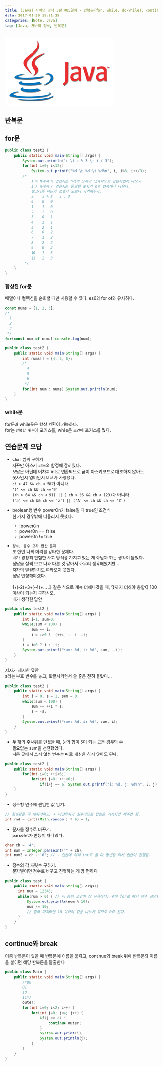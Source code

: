 ```yaml
---
title: (Java) 자바의 정석 3판 005일차 - 반복문(for, while, do-while), continue와 break
date: 2017-01-20 15:31:25
categories: [Note, Java]
tag: [Java, 자바의 정석, 반복문]
---
```

![](Java-study-005day/thumb.png)

## 반복문
## for문
```java
public class test2 {
    public static void main(String[] args) {
        System.out.println("i \t i % 3 \t i / 3");
        for(int i=0; i<12;)
            System.out.printf("%d \t %d \t %d%n", i, i%3, i++/3);
        /*
            i % n에서 % 연산자는 n개의 숫자가 연속적으로 순환하면서 나오고
            i / n에서 / 연산자는 동일한 숫자가 n번 연속해서 나온다.
            알고리즘 어딘가 쓰일지 모르니 기억해두자.
            i 	 i % 3 	 i / 3
            0 	 0 	 0
            1 	 1 	 0
            2 	 2 	 0
            3 	 0 	 1
            4 	 1 	 1
            5 	 2 	 1
            6 	 0 	 2
            7 	 1 	 2
            8 	 2 	 2
            9 	 0 	 3
            10 	 1 	 3
            11 	 2 	 3
         */
    }
}
```

### 향상된 for문
배열이나 컬렉션을 순회할 때만 사용할 수 있다.
es6의 for of와 유사하다.
```javascript
const nums = [1, 2, 3];
/*
  1
  2
  3
 */
for(const num of nums) console.log(num);
```

```java
public class test2 {
    public static void main(String[] args) {
        int nums[] = {4, 5, 6};
        /*
          4
          5
          6
         */
        for(int num : nums) System.out.println(num);
    }
}
```

### while문
for문과 while문은 항상 변환이 가능하다.  
for는 `반복할 횟수`에 포커스를, while은 `조건`에 포커스를 뒀다.  

## 연습문제 오답
* char 범위 구하기  
자꾸만 아스키 코드의 함정에 갇혀있다.  
오답은 아닌데 어차피 int로 변환되므로 굳이 아스키코드로 대조하지 않아도  
숫자인지 영어인지 비교가 가능했다.  
`ch > 47 && ch < 58`가 아니라  
`'0' <= ch && ch <='9'`  
`(ch > 64 && ch < 91) || ( ch > 96 && ch < 123)`가 아니라  
`('a' <= ch && ch <= 'z') || ('A' <= ch && ch <= 'Z')`  

* boolean형 변수 powerOn가 false일 때 true인 조건식  
한 가지 경우밖에 떠올리지 못했다.  
  * !powerOn  
  * powerOn == false  
  * powerOn != true  


* `정수, 음수 교차 합산 문제`  
또 한번 나의 머리를 강타한 문제다.  
내가 굉장히 편협한 사고 방식을 가지고 있는 게 아닐까 하는 생각이 들었다.  
정답을 살짝 보고 나와 다른 것 같아서 아무리 생각해봤지만...  
저자의 발끝만치도 따라오지 못했다.  
정말 반성해야겠다.  
&nbsp;  
1+(-2)+3+(-4)+... 과 같은 식으로 계속 더해나갔을 때, 몇까지 더해야 총합이 100이상이 되는지 구하시오.
&nbsp;  
내가 생각한 답안  
```java
public class test2 {
    public static void main(String[] args) {
        int i=1, sum=0;
        while(sum < 100) {
            sum += i;
            i = i>0 ? -(++i) : -(--i);
        }
        i = i>0 ? i : -i;
        System.out.printf("sum: %d, i: %d", sum, --i);
    }
}
```
저자가 제시한 답안  
s라는 부호 변수를 놓고, 토글시키면서 쓸 줄은 전혀 몰랐다...
```java
public class test2 {
    public static void main(String[] args) {
        int i = 0, s = 1, sum = 0;
        while(sum < 100) {
            sum += ++i * s;
            s = -s;
        }
        System.out.printf("sum: %d, i: %d", sum, i);
    }
}
```

* 두 개의 주사위를 던졌을 때, 눈의 합이 6이 되는 모든 경우의 수  
필요없는 sum을 선언했었다.  
다른 곳에서 쓰지 않는 변수는 따로 캐싱을 하지 않아도 된다.
```java
public class test2 {
    public static void main(String[] args) {
        for(int i=0; ++i<6;)
            for(int j=0; ++j<6;)
                if(i+j == 6) System.out.printf("i: %d, j: %d%n", i, j);
    }
}
```

* 정수형 변수에 랜덤한 값 담기.
```java
// 형변환을 꼭 해줘야하고, + 이전까지가 실수이므로 랩핑은 거까지만 해주면 됨.
int rnd = (int)(Math.random() * 6) + 1;
```

* 문자를 정수로 바꾸기.  
parseInt가 만능이 아니었다.  
```java
char ch = '4';
int num = Integer.parseInt("" + ch);
int num2 = ch - '0'; // - 연산에 의해 int로 둘 다 형변환 되서 연산이 진행됨.
```

* 정수의 각 자릿수 구하기.  
문자열이면 정수로 바꾸고 진행하는 게 맘 편하다.  
```java
public class test {
    public static void main(String[] args){
      int num = 12345;
      while(num > 0) { // 이 놈의 조건이 참 유용하다. 괜히 for로 해서 변수 선언할 필요 없다.
          System.out.println(num % 10);
          num /= 10;
          // 결국 마지막엔 10 이하의 값을 나누게 되므로 0이 된다.
      }
    }
}
```
## continue와 break
이중 반복문이 있을 때 반복문에 이름을 붙이고, continue와 break 뒤에 반복문의 이름을 붙이면 해당 반복문을 탈출한다.  
```java
public class Main {
    public static void main(String[] args) {
        /*00
        01
        10
        11*/
        outer:
        for(int i=0; i<2; i++) {
            for(int j=0; j<4; j++) {
                if(j == 2) {
                    continue outer;
                }
                System.out.print(i);
                System.out.println(j);
            }
        }
    }
}
```

